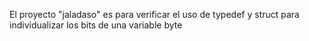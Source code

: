 El proyecto "jaladaso" es para verificar el uso de typedef y struct para individualizar los bits de una variable byte
